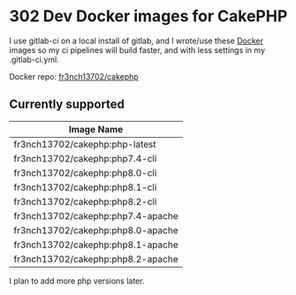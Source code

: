 # 302 Dev Docker images for CakePHP

I use gitlab-ci on a local install of gitlab, and I wrote/use these [Docker](https://hub.docker.com/) images so my ci pipelines will build faster, and with less settings in my .gitlab-ci.yml.

Docker repo: [fr3nch13702/cakephp](https://hub.docker.com/repository/docker/fr3nch13702/cakephp)

## Currently supported

| Image Name |
| ---------- |
| fr3nch13702/cakephp:php-latest |
| fr3nch13702/cakephp:php7.4-cli |
| fr3nch13702/cakephp:php8.0-cli |
| fr3nch13702/cakephp:php8.1-cli |
| fr3nch13702/cakephp:php8.2-cli |
| fr3nch13702/cakephp:php7.4-apache |
| fr3nch13702/cakephp:php8.0-apache |
| fr3nch13702/cakephp:php8.1-apache |
| fr3nch13702/cakephp:php8.2-apache |

I plan to add more php versions later.
